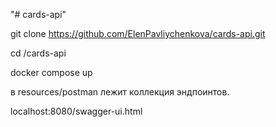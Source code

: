"# cards-api" 

git clone https://github.com/ElenPavliychenkova/cards-api.git

cd /cards-api

docker compose up 

в resources/postman лежит коллекция эндпоинтов.

localhost:8080/swagger-ui.html